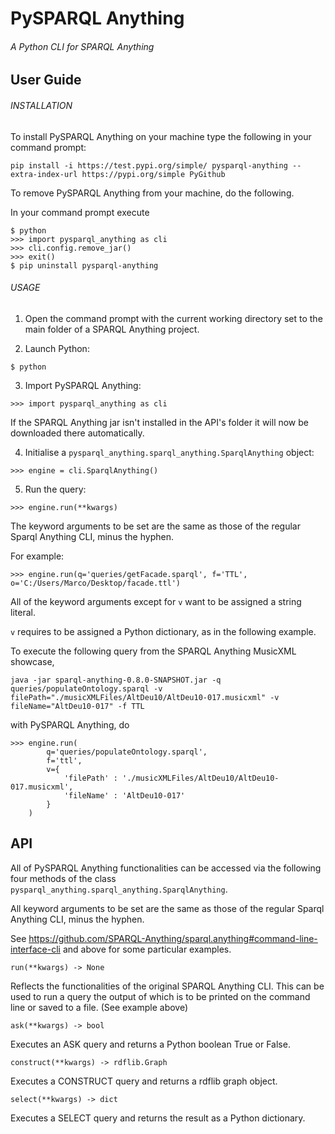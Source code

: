 # PySPARQL Anything
###### A Python CLI for SPARQL Anything

## User Guide

###### INSTALLATION 

To install PySPARQL Anything on your machine type the following in your command prompt:
```
pip install -i https://test.pypi.org/simple/ pysparql-anything --extra-index-url https://pypi.org/simple PyGithub
```

To remove PySPARQL Anything from your machine, do the following.

In your command prompt execute
```
$ python
>>> import pysparql_anything as cli
>>> cli.config.remove_jar()
>>> exit()
$ pip uninstall pysparql-anything
```

###### USAGE

1) Open the command prompt with the current working directory set to the main folder of a SPARQL Anything project.

2) Launch Python: 
```
$ python 
```
   
3) Import PySPARQL Anything: 
```
>>> import pysparql_anything as cli
```

If the SPARQL Anything jar isn't installed in the API's folder it will now be downloaded there automatically.

4) Initialise a ```pysparql_anything.sparql_anything.SparqlAnything``` object:
``` 
>>> engine = cli.SparqlAnything()
```

5) Run the query:
```
>>> engine.run(**kwargs)
```
The keyword arguments to be set are the same as those of the regular Sparql Anything CLI, minus the hyphen. 

For example:
```
>>> engine.run(q='queries/getFacade.sparql', f='TTL', o='C:/Users/Marco/Desktop/facade.ttl')
```

All of the keyword arguments except for ```v``` want to be assigned a string literal. 

```v``` requires to be assigned a Python dictionary, as in the following example.

To execute the following query from the SPARQL Anything MusicXML showcase,
```
java -jar sparql-anything-0.8.0-SNAPSHOT.jar -q queries/populateOntology.sparql -v filePath="./musicXMLFiles/AltDeu10/AltDeu10-017.musicxml" -v fileName="AltDeu10-017" -f TTL
```

with PySPARQL Anything, do
```
>>> engine.run(
    	q='queries/populateOntology.sparql',
    	f='ttl',
    	v={
            'filePath' : './musicXMLFiles/AltDeu10/AltDeu10-017.musicxml',
            'fileName' : 'AltDeu10-017'
    	}
    )
```

## API

All of PySPARQL Anything functionalities can be accessed via the following four methods of the class 
```pysparql_anything.sparql_anything.SparqlAnything```.

All keyword arguments to be set are the same as those of the regular Sparql Anything CLI, minus the hyphen.

See https://github.com/SPARQL-Anything/sparql.anything#command-line-interface-cli  and above for some particular
examples.

``` run(**kwargs) -> None ```

Reflects the functionalities of the original SPARQL Anything CLI. This can be used to run a query the output of
which is to be printed on the command line or saved to a file. (See example above)

``` ask(**kwargs) -> bool ```

Executes an ASK query and returns a Python boolean True or False.

``` construct(**kwargs) -> rdflib.Graph ```

Executes a CONSTRUCT query and returns a rdflib graph object.

``` select(**kwargs) -> dict ```

Executes a SELECT query and returns the result as a Python dictionary. 